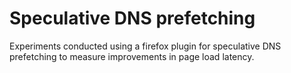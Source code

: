 # Speculative DNS prefetching
Experiments conducted using a firefox plugin for speculative DNS prefetching to measure improvements in page load latency.

